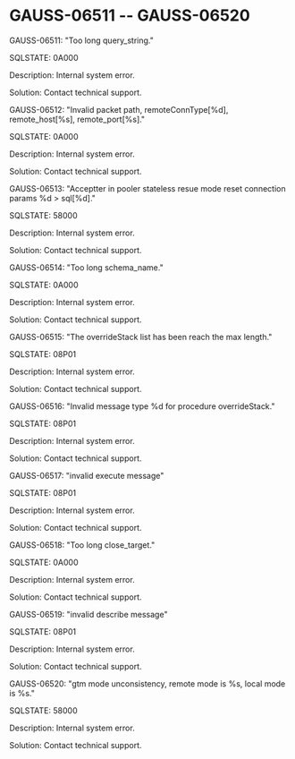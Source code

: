 # GAUSS-06511 -- GAUSS-06520<a name="EN-US_TOPIC_0302073475"></a>

GAUSS-06511: "Too long query\_string."

SQLSTATE: 0A000

Description: Internal system error.

Solution: Contact technical support.

GAUSS-06512: "Invalid packet path, remoteConnType\[%d\], remote\_host\[%s\], remote\_port\[%s\]."

SQLSTATE: 0A000

Description: Internal system error.

Solution: Contact technical support.

GAUSS-06513: "Acceptter in pooler stateless resue mode reset connection params %d \> sql\[%d\]."

SQLSTATE: 58000

Description: Internal system error.

Solution: Contact technical support.

GAUSS-06514: "Too long schema\_name."

SQLSTATE: 0A000

Description: Internal system error.

Solution: Contact technical support.

GAUSS-06515: "The overrideStack list has been reach the max length."

SQLSTATE: 08P01

Description: Internal system error.

Solution: Contact technical support.

GAUSS-06516: "Invalid message type %d for procedure overrideStack."

SQLSTATE: 08P01

Description: Internal system error.

Solution: Contact technical support.

GAUSS-06517: "invalid execute message"

SQLSTATE: 08P01

Description: Internal system error.

Solution: Contact technical support.

GAUSS-06518: "Too long close\_target."

SQLSTATE: 0A000

Description: Internal system error.

Solution: Contact technical support.

GAUSS-06519: "invalid describe message"

SQLSTATE: 08P01

Description: Internal system error.

Solution: Contact technical support.

GAUSS-06520: "gtm mode unconsistency, remote mode is %s, local mode is %s."

SQLSTATE: 58000

Description: Internal system error.

Solution: Contact technical support.

